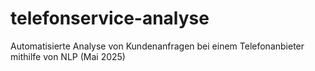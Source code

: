 # telefonservice-analyse
Automatisierte Analyse von Kundenanfragen bei einem Telefonanbieter mithilfe von NLP (Mai 2025)
